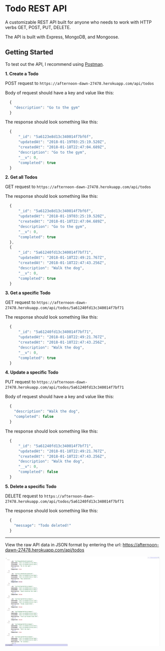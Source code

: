 # Todo REST API

A customizable REST API built for anyone who needs to work with HTTP verbs GET, POST, PUT, DELETE.

The API is built with Express, MongoDB, and Mongoose.

## Getting Started

To test out the API, I recommend using [Postman](https://chrome.google.com/webstore/detail/postman/fhbjgbiflinjbdggehcddcbncdddomop?hl=en).

**1. Create a Todo**

POST request to `https://afternoon-dawn-27478.herokuapp.com/api/todos`

Body of request should have a key and value like this:

```javascript
  {
    "description": "Go to the gym"
  }
```

The response should look something like this:

```javascript
  {
      "_id": "5a6123e8d13c340014f7bf6f",
      "updatedAt": "2018-01-19T03:25:19.520Z",
      "createdAt": "2018-01-18T22:47:04.689Z",
      "description": "Go to the gym",
      "__v": 0,
      "completed": true
  }
```

**2. Get all Todos**

GET request to `https://afternoon-dawn-27478.herokuapp.com/api/todos`

The response should look something like this:

```javascript
  {
      "_id": "5a6123e8d13c340014f7bf6f",
      "updatedAt": "2018-01-19T03:25:19.520Z",
      "createdAt": "2018-01-18T22:47:04.689Z",
      "description": "Go to the gym",
      "__v": 0,
      "completed": true
  },
  {
      "_id": "5a61240fd13c340014f7bf71",
      "updatedAt": "2018-01-18T22:49:21.767Z",
      "createdAt": "2018-01-18T22:47:43.256Z",
      "description": "Walk the dog",
      "__v": 0,
      "completed": true
  }
```

**3. Get a specific Todo**

GET request to `https://afternoon-dawn-27478.herokuapp.com/api/todos/5a61240fd13c340014f7bf71`

The response should look something like this:

```javascript
  {
      "_id": "5a61240fd13c340014f7bf71",
      "updatedAt": "2018-01-18T22:49:21.767Z",
      "createdAt": "2018-01-18T22:47:43.256Z",
      "description": "Walk the dog",
      "__v": 0,
      "completed": true
  }
```

**4. Update a specific Todo**

PUT request to `https://afternoon-dawn-27478.herokuapp.com/api/todos/5a61240fd13c340014f7bf71`

Body of request should have a key and value like this:

```javascript
  {
    "description": "Walk the dog",
    "completed": false
  }
```

The response should look something like this:

```javascript
  {
      "_id": "5a61240fd13c340014f7bf71",
      "updatedAt": "2018-01-18T22:49:21.767Z",
      "createdAt": "2018-01-18T22:47:43.256Z",
      "description": "Walk the dog",
      "__v": 0,
      "completed": false
  }
```

**5. Delete a specific Todo**

DELETE request to `https://afternoon-dawn-27478.herokuapp.com/api/todos/5a61240fd13c340014f7bf71`

The response should look something like this:

```javascript
  {
    "message": "Todo deleted!"
  }
```

___

View the raw API data in JSON format by entering the url: https://afternoon-dawn-27478.herokuapp.com/api/todos

![](/public/images/github_todoAPI_JSON.png)
